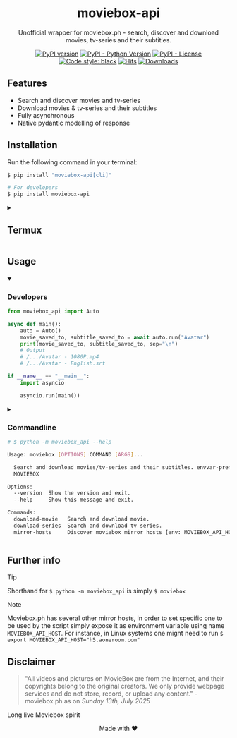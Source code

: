 <div align="center">

# moviebox-api
Unofficial wrapper for moviebox.ph - search, discover and download movies, tv-series and their subtitles.

[![PyPI version](https://badge.fury.io/py/moviebox-api.svg)](https://pypi.org/project/moviebox-api)
[![PyPI - Python Version](https://img.shields.io/pypi/pyversions/moviebox-api)](https://pypi.org/project/moviebox-api)
[![PyPI - License](https://img.shields.io/pypi/l/moviebox-api)](https://pypi.org/project/moviebox-api)
[![Code style: black](https://img.shields.io/badge/code%20style-black-000000.svg)](https://github.com/psf/black)
[![Hits](https://hits.sh/github.com/Simatwa/moviebox-api.svg?label=Total%20hits&logo=dotenv)](https://github.com/Simatwa/moviebox-api "Total hits")
[![Downloads](https://pepy.tech/badge/moviebox-api)](https://pepy.tech/project/moviebox-api)
<!-- 
[![Code Coverage](https://img.shields.io/codecov/c/github/Simatwa/moviebox-api)](https://codecov.io/gh/Simatwa/moviebox-api)
-->
<!-- TODO: Add logo & wakatime-->
</div>

## Features

- Search and discover movies and tv-series
- Download movies & tv-series and their subtitles
- Fully asynchronous
- Native pydantic modelling of response

## Installation

Run the following command in your terminal:

```sh
$ pip install "moviebox-api[cli]"

# For developers
$ pip install moviebox-api

```

<details>

<summary>

## Termux 

</summary>

```sh
pip install moviebox-api --no-deps
pip install 'pydantic==2.9.2'
pip install rich click httpx tqdm
```
</details>

## Usage

<details open>

<summary>

### Developers

</summary>

```python
from moviebox_api import Auto

async def main():
    auto = Auto()
    movie_saved_to, subtitle_saved_to = await auto.run("Avatar")
    print(movie_saved_to, subtitle_saved_to, sep="\n")
    # Output
    # /.../Avatar - 1080P.mp4
    # /.../Avatar - English.srt

if __name__ == "__main__":
    import asyncio

    asyncio.run(main())

```


</details>


<details>

<summary>

### Commandline

```sh
# $ python -m moviebox_api --help

Usage: moviebox [OPTIONS] COMMAND [ARGS]...

  Search and download movies/tv-series and their subtitles. envvar-prefix :
  MOVIEBOX

Options:
  --version  Show the version and exit.
  --help     Show this message and exit.

Commands:
  download-movie   Search and download movie.
  download-series  Search and download tv series.
  mirror-hosts     Discover moviebox mirror hosts [env: MOVIEBOX_API_HOST]
```

</summary>

<details>

<summary>

#### Download Movie

```sh
$ python -m moviebox_api download-movie <Movie title>
# e.g python -m moviebox_api download-movie Avatar
```

</summary>

```sh
# python -m moviebox_api download-movie --help

Usage: moviebox download-movie [OPTIONS] TITLE

  Search and download movie.

Options:
  -y, --year INTEGER              Year filter for the movie to proceed with :
                                  0
  -q, --quality [worst|best|360p|480p|720p|1080p]
                                  Media quality to be downloaded : BEST
  -d, --dir DIRECTORY             Directory for saving the movie to : PWD
  -D, --caption-dir DIRECTORY     Directory for saving the caption file to :
                                  PWD
  -Z, --chunk-size INTEGER RANGE  Chunk-size for downloading files in KB : 512
                                  [1<=x<=10000]
  -m, --mode [start|resume|auto]  Start the download, resume or set
                                  automatically : AUTO
  -c, --colour TEXT               Progress bar display colour : cyan
  -A, --ascii                     Use unicode (smooth blocks) to fill the
                                  progress-bar meter : False
  -x, --language TEXT             Caption language filter : [English]
  -M, --movie-filename-tmpl TEXT  Template for generating movie filename :
                                  [default]
  -C, --caption-filename-tmpl TEXT
                                  Template for generating caption filename :
                                  [default]
  --progress-bar / --no-progress-bar
                                  Display or disable progress-bar : True
  --leave / --no-leave            Keep all leaves of the progressbar : True
  --caption / --no-caption        Download caption file : True
  -O, --caption-only              Download caption file only and ignore movie
                                  : False
  -S, --simple                    Show download percentage and bar only in
                                  progressbar : False
  -T, --test                      Just test if download is possible but do not
                                  actually download : False
  -V, --verbose                   Show more detailed interactive texts : False
  -Q, --quiet                     Disable showing interactive texts on the
                                  progress (logs) : False
  -Y, --yes                       Do not prompt for movie confirmation : False
  -h, --help                      Show this message and exit.

```

</details>

<details>

<summary>

#### Download Series

```sh
$ python -m moviebox_api download-series <Series title> -s <season number> -e <episode number>
# e.g python -m moviebox_api download-series Merlin -s 1 -e 1
```

</summary>

```sh
# python -m moviebox_api download-series --help

Usage: moviebox download-series [OPTIONS] TITLE

  Search and download tv series.

Options:
  -y, --year INTEGER              Year filter for the series to proceed with :
                                  0
  -s, --season INTEGER RANGE      TV Series season filter  [1<=x<=1000;
                                  required]
  -e, --episode INTEGER RANGE     Episode offset of the tv-series season
                                  [1<=x<=1000; required]
  -l, --limit INTEGER RANGE       Total number of episodes to download in the
                                  season : 1  [1<=x<=1000]
  -q, --quality [worst|best|360p|480p|720p|1080p]
                                  Media quality to be downloaded : BEST
  -x, --language TEXT             Caption language filter : [English]
  -d, --dir DIRECTORY             Directory for saving the series file to :
                                  PWD
  -D, --caption-dir DIRECTORY     Directory for saving the caption file to :
                                  PWD
  -Z, --chunk-size INTEGER RANGE  Chunk-size for downloading files in KB : 512
                                  [1<=x<=10000]
  -m, --mode [start|resume|auto]  Start new download, resume or set
                                  automatically : AUTO
  -E, --episode-filename-tmpl TEXT
                                  Template for generating series episode
                                  filename : [default]
  -C, --caption-filename-tmpl TEXT
                                  Template for generating caption filename :
                                  [default]
  -c, --colour TEXT               Progress bar display color : cyan
  -A, --ascii                     Use unicode (smooth blocks) to fill the
                                  progress-bar meter : False
  --progress-bar / --no-progress-bar
                                  Display or disable progress-bar : True
  --leave / --no-leave            Keep all leaves of the progressbar : True
  --caption / --no-caption        Download caption file : True
  -O, --caption-only              Download caption file only and ignore movie
                                  : False
  -S, --simple                    Show download percentage and bar only in
                                  progressbar : False
  -T, --test                      Just test if download is possible but do not
                                  actually download : False
  -V, --verbose                   Show more detailed interactive texts : False
  -Q, --quiet                     Disable showing interactive texts on the
                                  progress (logs) : False
  -Y, --yes                       Do not prompt for tv-series confirmation :
                                  False
  -h, --help                      Show this message and exit.

```

</details>

</details>

## Further info


> [!TIP]
> Shorthand for `$ python -m moviebox_api` is simply `$ moviebox`

> [!NOTE]
> Moviebox.ph has several other mirror hosts, in order to set specific one to be used by the script simply expose it as environment variable using name `MOVIEBOX_API_HOST`. For instance, in Linux systems one might need to run `$ export MOVIEBOX_API_HOST="h5.aoneroom.com"`


## Disclaimer

> "All videos and pictures on MovieBox are from the Internet, and their copyrights belong to the original creators. We only provide webpage services and do not store, record, or upload any content." - moviebox.ph as on *Sunday 13th, July 2025*

Long live Moviebox spirit

<p align="center"> Made with ❤️</p>
